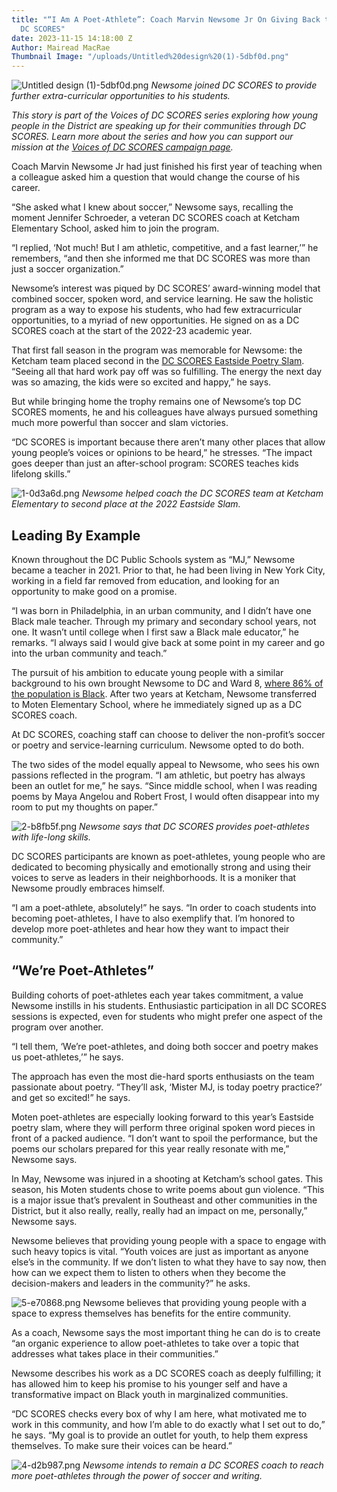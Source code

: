 ```yaml
---
title: "“I Am A Poet-Athlete”: Coach Marvin Newsome Jr On Giving Back to Youth Through
  DC SCORES"
date: 2023-11-15 14:18:00 Z
Author: Mairead MacRae
Thumbnail Image: "/uploads/Untitled%20design%20(1)-5dbf0d.png"
---
```


![Untitled design (1)-5dbf0d.png](/uploads/Untitled%20design%20(1)-5dbf0d.png)
*Newsome joined DC SCORES to provide further extra-curricular opportunities to his students.*

















*This story is part of the Voices of DC SCORES series exploring how young people in the District are speaking up for their communities through DC SCORES. Learn more about the series and how you can support our mission at the [Voices of DC SCORES campaign page](https://give.dcscores.org/campaign/giving-tuesday-eoy-2023/c537061).*

Coach Marvin Newsome Jr had just finished his first year of teaching when a colleague asked him a question that would change the course of his career. 

“She asked what I knew about soccer,” Newsome says, recalling the moment Jennifer Schroeder, a veteran DC SCORES coach at Ketcham Elementary School, asked him to join the program. 

“I replied, ‘Not much! But I am athletic, competitive, and a fast learner,’” he remembers, “and then she informed me that DC SCORES was more than just a soccer organization.”

Newsome’s interest was piqued by DC SCORES’ award-winning model that combined soccer, spoken word, and service learning. He saw the holistic program as a way to expose his students, who had few extracurricular opportunities, to a myriad of new opportunities. He signed on as a DC SCORES coach at the start of the 2022-23 academic year. 

That first fall season in the program was memorable for Newsome: the Ketcham team placed second in the [DC SCORES Eastside Poetry Slam](https://www.dcscores.org/blog/2022/11/after-two-years-of-virtual-competitions-in-person-poetry-slams-return-for-dc-scores-poet-athletes). “Seeing all that hard work pay off was so fulfilling. The energy the next day was so amazing, the kids were so excited and happy,” he says.

But while bringing home the trophy remains one of Newsome’s top DC SCORES moments, he and his colleagues have always pursued something much more powerful than soccer and slam victories. 

“DC SCORES is important because there aren’t many other places that allow young people’s voices or opinions to be heard,” he stresses. “The impact goes deeper than just an after-school program: SCORES teaches kids lifelong skills.”

![1-0d3a6d.png](/uploads/1-0d3a6d.png)
*Newsome helped coach the DC SCORES team at Ketcham Elementary to second place at the 2022 Eastside Slam.* 

## Leading By Example

Known throughout the DC Public Schools system as “MJ,” Newsome became a teacher in 2021. Prior to that, he had been living in New York City, working in a field far removed from education, and looking for an opportunity to make good on a promise. 

“I was born in Philadelphia, in an urban community, and I didn’t have one Black male teacher. Through my primary and secondary school years, not one. It wasn’t until college when I first saw a Black male educator,” he remarks. “I always said I would give back at some point in my career and go into the urban community and teach.”

The pursuit of his ambition to educate young people with a similar background to his own brought Newsome to DC and Ward 8, [where 86% of the population is Black](https://www.dchealthmatters.org/demographicdata?id=131495). After two years at Ketcham, Newsome transferred to Moten Elementary School, where he immediately signed up as a DC SCORES coach. 

At DC SCORES, coaching staff can choose to deliver the non-profit’s soccer or poetry and service-learning curriculum. Newsome opted to do both. 

The two sides of the model equally appeal to Newsome, who sees his own passions reflected in the program. “I am athletic, but poetry has always been an outlet for me,” he says. “Since middle school, when I was reading poems by Maya Angelou and Robert Frost, I would often disappear into my room to put my thoughts on paper.”

![2-b8fb5f.png](/uploads/2-b8fb5f.png)
*Newsome says that DC SCORES provides poet-athletes with life-long skills.* 

DC SCORES participants are known as poet-athletes, young people who are dedicated to becoming physically and emotionally strong and using their voices to serve as leaders in their neighborhoods. It is a moniker that Newsome proudly embraces himself. 

“I am a poet-athlete, absolutely!” he says. “In order to coach students into becoming poet-athletes, I have to also exemplify that. I’m honored to develop more poet-athletes and hear how they want to impact their community.”

## “We’re Poet-Athletes”

Building cohorts of poet-athletes each year takes commitment, a value Newsome instills in his students. Enthusiastic participation in all DC SCORES sessions is expected, even for students who might prefer one aspect of the program over another. 

“I tell them, ‘We’re poet-athletes, and doing both soccer and poetry makes us poet-athletes,’” he says.

The approach has even the most die-hard sports enthusiasts on the team passionate about poetry. “They’ll ask, ‘Mister MJ, is today poetry practice?’ and get so excited!” he says.

Moten poet-athletes are especially looking forward to this year’s Eastside poetry slam, where they will perform three original spoken word pieces in front of a packed audience. “I don’t want to spoil the performance, but the poems our scholars prepared for this year really resonate with me,” Newsome says.

In May, Newsome was injured in a shooting at Ketcham’s school gates. This season, his Moten students chose to write poems about gun violence. “This is a major issue that’s prevalent in Southeast and other communities in the District, but it also really, really, really had an impact on me, personally,” Newsome says.

Newsome believes that providing young people with a space to engage with such heavy topics is vital. “Youth voices are just as important as anyone else’s in the community. If we don’t listen to what they have to say now, then how can we expect them to listen to others when they become the decision-makers and leaders in the community?” he asks.

![5-e70868.png](/uploads/5-e70868.png)
Newsome believes that providing young people with a space to express themselves has benefits for the entire community.

As a coach, Newsome says the most important thing he can do is to create “an organic experience to allow poet-athletes to take over a topic that addresses what takes place in their communities.”

Newsome describes his work as a DC SCORES coach as deeply fulfilling; it has allowed him to keep his promise to his younger self and have a transformative impact on Black youth in marginalized communities. 

“DC SCORES checks every box of why I am here, what motivated me to work in this community, and how I’m able to do exactly what I set out to do,” he says. “My goal is to provide an outlet for youth, to help them express themselves. To make sure their voices can be heard.”

![4-d2b987.png](/uploads/4-d2b987.png)
*Newsome intends to remain a DC SCORES coach to reach more poet-athletes through the power of soccer and writing.*